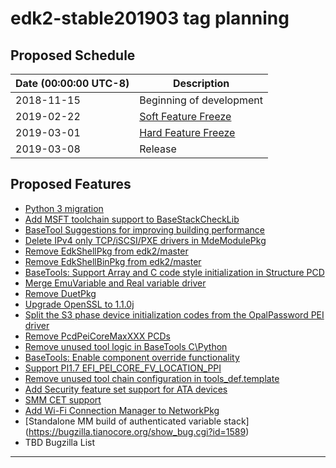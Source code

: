 # edk2-stable201903 tag planning

## Proposed Schedule

| Date (00:00:00 UTC-8)| Description                              |
| ---------------------| ---------------------------------------- |
| 2018-11-15           | Beginning of development                 |
| 2019-02-22           | [Soft Feature Freeze](SoftFeatureFreeze) |
| 2019-03-01           | [Hard Feature Freeze](HardFeatureFreeze) |
| 2019-03-08           | Release                                  |

## Proposed Features
* [Python 3 migration](https://bugzilla.tianocore.org/show_bug.cgi?id=55)
* [Add MSFT toolchain support to BaseStackCheckLib](https://bugzilla.tianocore.org/show_bug.cgi?id=1239)
* [BaseTool Suggestions for improving building performance](https://bugzilla.tianocore.org/show_bug.cgi?id=1288)
* [Delete IPv4 only TCP/iSCSI/PXE drivers in MdeModulePkg](https://bugzilla.tianocore.org/show_bug.cgi?id=1278)
* [Remove EdkShellPkg from edk2/master](https://bugzilla.tianocore.org/show_bug.cgi?id=1107)
* [Remove EdkShellBinPkg from edk2/master](https://bugzilla.tianocore.org/show_bug.cgi?id=1108)
* [BaseTools: Support Array and C code style initialization in Structure PCD](https://bugzilla.tianocore.org/show_bug.cgi?id=1292)
* [Merge EmuVariable and Real variable driver](https://bugzilla.tianocore.org/show_bug.cgi?id=1323)
* [Remove DuetPkg](https://bugzilla.tianocore.org/show_bug.cgi?id=1322)
* [Upgrade OpenSSL to 1.1.0j](https://bugzilla.tianocore.org/show_bug.cgi?id=1393)
* [Split the S3 phase device initialization codes from the OpalPassword PEI driver](https://bugzilla.tianocore.org/show_bug.cgi?id=1409)
* [Remove PcdPeiCoreMaxXXX PCDs](https://bugzilla.tianocore.org/show_bug.cgi?id=1405)
* [Remove unused tool logic in BaseTools C\Python](https://bugzilla.tianocore.org/show_bug.cgi?id=1350)
* [BaseTools: Enable component override functionality](https://bugzilla.tianocore.org/show_bug.cgi?id=1449)
* [Support PI1.7 EFI_PEI_CORE_FV_LOCATION_PPI](https://bugzilla.tianocore.org/show_bug.cgi?id=1524)
* [Remove unused tool chain configuration in tools_def.template](https://bugzilla.tianocore.org/show_bug.cgi?id=1377)
* [Add Security feature set support for ATA devices](https://bugzilla.tianocore.org/show_bug.cgi?id=1529)
* [SMM CET support](https://bugzilla.tianocore.org/show_bug.cgi?id=1521)
* [Add Wi-Fi Connection Manager to NetworkPkg](https://bugzilla.tianocore.org/show_bug.cgi?id=1492)
* [Standalone MM build of authenticated variable stack] (https://bugzilla.tianocore.org/show_bug.cgi?id=1589)
* TBD Bugzilla List

---
